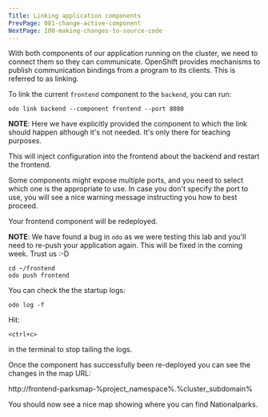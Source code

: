 ```yaml
---
Title: Linking application components
PrevPage: 081-change-active-component
NextPage: 100-making-changes-to-source-code
---
```


With both components of our application running on the cluster, we need to connect them so they can communicate. OpenShift provides mechanisms to publish communication bindings from a program to its clients. This is referred to as linking.

To link the current ``frontend`` component to the ``backend``, you can run:

```execute-1
odo link backend --component frontend --port 8080
```

__NOTE__: Here we have explicitly provided the component to which the link should happen although it's not needed. It's only there for teaching purposes.

This will inject configuration into the frontend about the backend and restart the frontend.

Some components might expose multiple ports, and you need to select which one is the appropriate to use. In case you don't specify the port to use, you will see a nice warning message instructing you how to best proceed.

Your frontend component will be redeployed.

__NOTE__: We have found a bug in `odo` as we were testing this lab and you'll need to re-push your application again. This will be fixed in the coming week. Trust us :-D

```execute-1
cd ~/frontend
odo push frontend
```

You can check the the startup logs:

```execute-1
odo log -f
```

Hit:

```execute-1
<ctrl+c>
```

in the terminal to stop tailing the logs.

Once the component has successfully been re-deployed you can see the changes in the map URL:

http://frontend-parksmap-%project_namespace%.%cluster_subdomain%

You should now see a nice map showing where you can find Nationalparks.